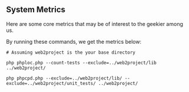 
## System Metrics

Here are some core metrics that may be of interest to the geekier among us.

By running these commands, we get the metrics below:

    # Assuming web2project is the your base directory

    php phploc.php --count-tests --exclude=../web2project/lib ../web2project/

    php phpcpd.php --exclude=../web2project/lib/ --exclude=../web2project/unit_tests/ ../web2project/